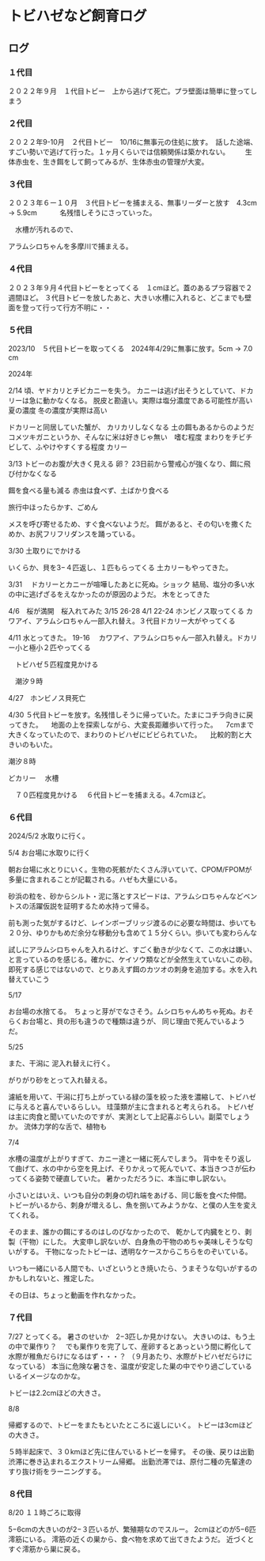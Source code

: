 # トビハゼなど飼育ログ

## ログ

### １代目

２０２２年９月　１代目トビー　上から逃げて死亡。プラ壁面は簡単に登ってしまう

### ２代目

２０２２年9-10月　２代目トビー　10/16に無事元の住処に放す。　話した途端、すごい勢いで逃げて行った。１ヶ月くらいでは信頼関係は築かれない。
　　生体赤虫を、生き餌をして飼ってみるが、生体赤虫の管理が大変。

### ３代目

２０２３年６ー１０月　３代目トビーを捕まえる、無事リーダーと放す　4.3cm　→ 5.9cm
　　　名残惜しそうにさっていった。

　水槽が汚れるので、

アラムシロちゃんを多摩川で捕まえる。

### ４代目

２０２３年９月４代目トビーをとってくる　１cmほど。蓋のあるプラ容器で２週間ほど。
	３代目トビーを放したあと、大きい水槽に入れると、どこまでも壁面を登って行って行方不明に・・

### ５代目

2023/10　５代目トビーを取ってくる　2024年4/29に無事に放す。5cm → 7.0 cm

2024年

2/14 頃、ヤドカリとチビカニーを失う。 
カニーは逃げ出そうとしていて、ドカリーは急に動かなくなる。
脱皮と勘違い。実際は塩分濃度である可能性が高い
夏の濃度
冬の濃度が実際は高い

ドカリーと同居していた蟹が、
カリカリしなくなる
土の餌もあるからのようだ
コメツキガニというか、そんなに米は好きじゃ無い　嗜む程度
まわりをチビチビして、ふやけやすくする程度
カリー


3/13 トビーのお腹が大きく見える
卵？
23日前から警戒心が強くなり、餌に飛び付かなくなる

餌を食べる量も減る
赤虫は食べず、土ばかり食べる

旅行中ほったらかす、ごめん

メスを呼び寄せるため、すぐ食べないようだ。
餌があると、その匂いを撒くためか、お尻フリフリダンスを踊っている。


3/30 土取りにでかける

いくらか、貝を3−４匹返し、１匹もらってくる
土カリーもやってきた。

3/31　
ドカリーとカニーが喧嘩したあとに死ぬ。ショック
結局、塩分の多い水の中に逃げざるをえなかったのが原因のようだ。
木をとってきた

4/6　桜が満開　桜入れてみた
3/15 26-28
4/1  22-24 ホンビノス取ってくる
カワアイ、アラムシロちゃん一部入れ替え。３代目ドカリー大がやってくる

4/11 水とってきた。 19-16　
カワアイ、アラムシロちゃん一部入れ替え。ドカリー小と極小２匹やってくる

　トビハゼ５匹程度見かける

　潮汐９時

4/27　ホンビノス貝死亡

4/30 ５代目トビーを放す。名残惜しそうに帰っていた。たまにコチラ向きに戻ってきた。
　地面の上を探索しながら、大変長距離歩いて行った。
　7cmまで大きくなっていたので、まわりのトビハゼにビビられていた。
　比較的割と大きいのもいた。



潮汐８時

どカリー
　水槽

　７０匹程度見かける
　６代目トビーを捕まえる。4.7cmほど。

### ６代目

2024/5/2 水取りに行く。

5/4 お台場に水取りに行く


朝お台場に水とりにいく。生物の死骸がたくさん浮いていて、CPOM/FPOMが多量に含まれることが記載される。ハゼも大量にいる。　

砂浜の粒を、砂からシルト・泥に落とすスピードは、アラムシロちゃんなどベントスの活躍仮説を証明するため水持って帰る。

前も測った気がするけど、レインボーブリッジ渡るのに必要な時間は、歩いても２０分、ゆりかもめだ余分な移動分も含めて１５分くらい。歩いても変わらんな

試しにアラムシロちゃんを入れるけど、すごく動きが少なくて、この水は嫌い、と言っているのを感じる。確かに、ケイソウ類などが全然生えていないこの砂。即死する感じではないので、とりあえず餌のカツオの刺身を追加する。水を入れ替えていこう

5/17

お台場の水捨てる。　ちょっと芽がでなさそう。ムシロちゃんめちゃ死ぬ。おそらくお台場と、貝の形も違うので種類は違うが、
同じ理由で死んでいるようだ。


5/25

また、干潟に
泥入れ替えに行く。

がりがり砂をとって入れ替える。

濾紙を用いて、干潟に打ち上がっている緑の藻を絞った液を濃縮して、トビハゼに与えると喜んでいるらしい。
珪藻類が主に含まれると考えられる。
トビハゼは主に肉食と聞いていたのですが、実測として上記喜ぶらしい。副菜でしょうか。
流体力学的な舌で、植物も

7/4

水槽の温度が上がりすぎて、カニー達と一緒に死んでしまう。
背中をそり返して曲げて、水の中から空を見上げ、そりかえって死んでいて、本当きつさが伝わってくる姿勢で硬直していた。
暑かっただろうに、本当に申し訳ない。

小さいとはいえ、いつも自分の刺身の切れ端をあげる、同じ飯を食べた仲間。
トビーがいるから、刺身が増えるし、魚を捌いてみようかな、と僕の人生を変えてくれる。

そのまま、誰かの餌にするのはしのびなかったので、
乾かして内臓をとり、剥製（干物）にした。
大変申し訳ないが、白身魚の干物のめちゃ美味しそうな匂いがする。
干物になったトビーは、透明なケースからこちらをのぞいている。

いつも一緒にいる人間でも、いざというとき焼いたら、うまそうな匂いがするのかもしれないと、推定した。

その日は、ちょっと動画を作れなかった。

### ７代目

7/27
とってくる。
暑さのせいか　2−3匹しか見かけない。
大きいのは、もう土の中で巣作り？　
でも巣作りを完了して、産卵するとあっという間に孵化して水際が稚魚だらけになるはず・・・？
（９月あたり、水際がトビハゼだらけになっている）
本当に危険な暑さを、温度が安定した巣の中でやり過ごしているいるイメージなのかな。

トビーは2.2cmほどの大きさ。

8/8

帰郷するので、トビーをまたもといたところに返しにいく。
トビーは3cmほどの大きさ。

５時半起床で、３０kmほど先に住んでいるトビーを帰す。
その後、戻りは出勤渋滞に巻き込まれるエクストリーム帰郷。
出勤渋滞では、原付二種の先輩達のすり抜け術をラーニングする。


### ８代目

8/20 １１時ごろに取得

5−6cmの大きいのが2−３匹いるが、繁殖期なのでスルー。
2cmほどのが5−6匹澪筋にいる。
澪筋の近くの巣から、食べ物を求めて出てきたようだ。
近づくとすぐ澪筋から巣に戻る。


